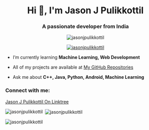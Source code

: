 <h1 align="center">Hi 👋, I'm Jason J Pulikkottil</h1>
<h3 align="center">A passionate developer from India</h3>

<p align="center"> <img src="https://komarev.com/ghpvc/?username=jasonjpulikkottil&label=Profile%20views&color=0e75b6&style=flat" alt="jasonjpulikkottil" /> </p>

<p align="center"> <a href="https://github.com/ryo-ma/github-profile-trophy"><img src="https://github-profile-trophy.vercel.app/?username=jasonjpulikkottil&row=1" alt="jasonjpulikkottil" /></a> </p>


-  I’m currently learning **Machine Learning, Web Development**

-  All of my projects are available at [My GitHub Repositories](https://github.com/jasonjpulikkottil?tab=repositories)

-  Ask me about **C++, Java, Python, Android, Machine Learning**

<h3 align="left">Connect with me:</h3>
<p align="left">
<a href="https://linktr.ee/pjjason"> Jason J Pulikkottil On Linktree </a>
</p>

<p><img align="left" src="https://github-readme-stats.vercel.app/api/top-langs?username=jasonjpulikkottil&show_icons=true&locale=en&layout=compact" alt="jasonjpulikkottil" /></p>

<p>&nbsp;<img align="center" src="https://github-readme-stats.vercel.app/api?username=jasonjpulikkottil&show_icons=true&locale=en" alt="jasonjpulikkottil" /></p>

<p><img align="center" src="https://github-readme-streak-stats.herokuapp.com/?user=jasonjpulikkottil&" alt="jasonjpulikkottil" /></p>
